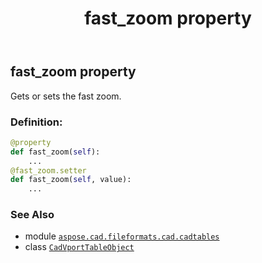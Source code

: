 ﻿---
title: fast_zoom property
second_title: Aspose.CAD for Python via .NET API References
description: 
type: docs
weight: 190
url: /python-net/aspose.cad.fileformats.cad.cadtables/cadvporttableobject/fast_zoom/
is_root: false
---

## fast_zoom property


Gets or sets the fast zoom.
### Definition:
```python
@property
def fast_zoom(self):
    ...
@fast_zoom.setter
def fast_zoom(self, value):
    ...
```

### See Also
* module [`aspose.cad.fileformats.cad.cadtables`](../../)
* class [`CadVportTableObject`](/cad/python-net/aspose.cad.fileformats.cad.cadtables/cadvporttableobject)
